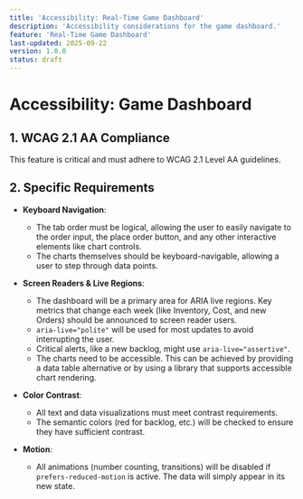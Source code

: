 ```yaml
---
title: 'Accessibility: Real-Time Game Dashboard'
description: 'Accessibility considerations for the game dashboard.'
feature: 'Real-Time Game Dashboard'
last-updated: 2025-09-22
version: 1.0.0
status: draft
---
```


# Accessibility: Game Dashboard

## 1. WCAG 2.1 AA Compliance

This feature is critical and must adhere to WCAG 2.1 Level AA guidelines.

## 2. Specific Requirements

- **Keyboard Navigation**: 
    - The tab order must be logical, allowing the user to easily navigate to the order input, the place order button, and any other interactive elements like chart controls.
    - The charts themselves should be keyboard-navigable, allowing a user to step through data points.

- **Screen Readers & Live Regions**: 
    - The dashboard will be a primary area for ARIA live regions. Key metrics that change each week (like Inventory, Cost, and new Orders) should be announced to screen reader users.
    - `aria-live="polite"` will be used for most updates to avoid interrupting the user.
    - Critical alerts, like a new backlog, might use `aria-live="assertive"`.
    - The charts need to be accessible. This can be achieved by providing a data table alternative or by using a library that supports accessible chart rendering.

- **Color Contrast**: 
    - All text and data visualizations must meet contrast requirements.
    - The semantic colors (red for backlog, etc.) will be checked to ensure they have sufficient contrast.

- **Motion**: 
    - All animations (number counting, transitions) will be disabled if `prefers-reduced-motion` is active. The data will simply appear in its new state.
